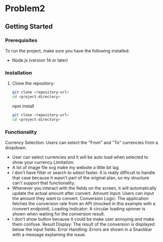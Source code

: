 # Problem2

## Getting Started

### Prerequisites

To run the project, make sure you have the following installed:

- Node.js (version 14 or later)

### Installation

1. Clone the repository:

   ```bash
   git clone <repository-url>
   cd <project-directory>
   ```

   npm install

   ```bash
   git clone <repository-url>
   cd <project-directory>
   ```

### Functionality
Currency Selection: Users can select the "From" and "To" currencies from a dropdown.
- User can select currencies and it will be auto load when selected to show your currency
Limitation: 
- A lot of image file svg make my website a little bit lag
- I don't have filter or search to select faster. It is really difficult to handle that case because it wasn't part of the original plan, so my structure can't support that functionality.
- Whenever you interact with the fields on the screen, it will automatically update the actual amount after convert.
Amount Input: Users can input the amount they want to convert.
Conversion Logic: The application fetches the conversion rate from an API (mocked in this example with a /convert endpoint).
Loading Indicator: A circular loading spinner is shown when waiting for the conversion result.
- I don't show button because it could be make user annoying and make them confuse.
Result Display: The result of the conversion is displayed below the input fields.
Error Handling: Errors are shown in a Snackbar with a message explaining the issue.

